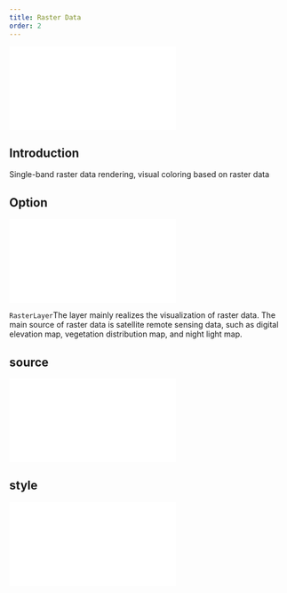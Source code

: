 ```yaml
---
title: Raster Data
order: 2
---
```


<embed src="@/docs/api/common/style.md"></embed>

## Introduction

Single-band raster data rendering, visual coloring based on raster data

## Option

<embed src="@/docs/api/common/layer/options.en.md"></embed>

`RasterLayer`The layer mainly realizes the visualization of raster data. The main source of raster data is satellite remote sensing data, such as digital elevation map, vegetation distribution map, and night light map.

## source

<embed src="@/docs/api/common/source/raster/raster_data.en.md"></embed>

## style

<embed src="@/docs/api/common/layer/raster/style.en.md"></embed>
